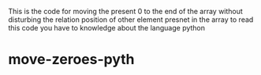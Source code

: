 This is the code for moving the present 0 to the end of the array without disturbing the relation position of other element presnet in the array
to read this code you have to knowledge about the language python
# move-zeroes-pyth
